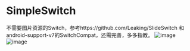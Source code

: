 # SimpleSwitch
不需要图片资源的Switch，参考https://github.com/Leaking/SlideSwitch 和android-support-v7的SwitchCompat，还需完善，多多指教。
![image](https://github.com/lr0775/SimpleSwitch/raw/master/img1.jpg)
![image](https://github.com/lr0775/SimpleSwitch/raw/master/img2.jpg)

